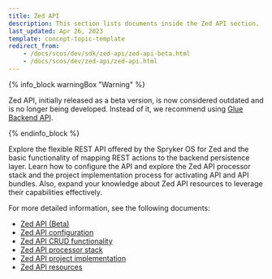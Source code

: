 ```yaml
---
title: Zed API
description: This section lists documents inside the Zed API section.
last_updated: Apr 26, 2023
template: concept-topic-template
redirect_from:
    - /docs/scos/dev/sdk/zed-api/zed-api-beta.html
    - /docs/scos/dev/zed-api/zed-api.html
---
```

{% info_block warningBox "Warning" %}

Zed API, initially released as a beta version, is now considered outdated and is no longer being developed. Instead of it, we recommend using [Glue Backend API](/docs/scos/dev/glue-api-guides/{{site.version}}/decoupled-glue-api.html#new-type-of-application-glue-backend-api-application).

{% endinfo_block %}

Explore the flexible REST API offered by the Spryker OS for Zed and the basic functionality of mapping REST actions to the backend persistence layer. Learn how to configure the API and explore the Zed API processor stack and the project implementation process for activating API and API bundles. Also, expand your knowledge about Zed API resources to leverage their capabilities effectively.

For more detailed information, see the following documents:
* [Zed API (Beta)](/docs/scos/dev/sdk/zed-api/zed-api-beta.html)
* [Zed API configuration](/docs/scos/dev/sdk/zed-api/zed-api-configuration.html)
* [Zed API CRUD functionality](/docs/scos/dev/sdk/zed-api/zed-api-crud-functionality.html)
* [Zed API processor stack](/docs/scos/dev/sdk/zed-api/zed-api-processor-stack.html)
* [Zed API project implementation](/docs/scos/dev/sdk/zed-api/zed-api-project-implementation.html)
* [Zed API resources](/docs/scos/dev/sdk/zed-api/zed-api-resources.html)
